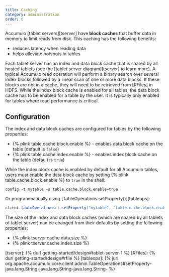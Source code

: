 ```yaml
---
title: Caching
category: administration
order: 6
---
```


Accumulo [tablet servers][tserver] have **block caches** that buffer data in memory to limit reads from disk.
This caching has the following benefits:

* reduces latency when reading data
* helps alleviate hotspots in tables

Each tablet server has an index and data block cache that is shared by all hosted tablets (see the [tablet server diagram][tserver]
to learn more). A typical Accumulo read operation will perform a binary search over several index blocks followed by a linear scan
of one or more data blocks. If these blocks are not in a cache, they will need to be retrieved from [RFiles] in HDFS. While the index
block cache is enabled for all tables, the data block cache has to be enabled for a table by the user. It is typically only enabled
for tables where read performance is critical.

## Configuration

The index and data block caches are configured for tables by the following properties:

* {% plink table.cache.block.enable %} - enables data block cache on the table (default is `false`)
* {% plink table.cache.index.enable %} - enables index block cache on the table (default is `true`)

While the index block cache is enabled by default for all Accumulo tables, users must enable the data block cache by
setting {% plink table.cache.block.enable %} to `true` in the shell:

    config -t mytable -s table.cache.block.enable=true

Or programmatically using [TableOperations.setProperty()][tableops]:

```java
client.tableOperations().setProperty("mytable", "table.cache.block.enable", "true");
```

The size of the index and data block caches (which are shared by all tablets of tablet server) can be changed from
their defaults by setting the following properties:

* {% plink tserver.cache.data.size %}
* {% plink tserver.cache.index.size %}

[tserver]: {% durl getting-started/design#tablet-server-1 %}
[RFiles]: {% durl getting-started/design#rfile %}
[tableops]: {% jurl org.apache.accumulo.core.client.admin.TableOperations#setProperty-java.lang.String-java.lang.String-java.lang.String- %}
